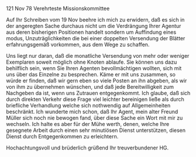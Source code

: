  121 Nov 78
Verehrteste Missionskommittee

Auf Ihr Schreiben vom 19 Nov beehre ich mich zu erwidern, daß es sich in der angeregten Sache durchaus nicht um die Verdrängung Ihrer Agentur aus deren bisherigen Positionen handelt sondern um Auffindung eines modus, Unzuträglichkeiten die bei einer doppelten Versendung der Blätter erfahrungsgemäß vorkommen, aus dem Wege zu schaffen.

Uns liegt nur daran, daß die monatliche Versendung von mehr oder weniger Exemplaren soweit möglich ohne Knoten ablaufe. Sie können uns dazu behilflich sein, wenn Sie Ihren Agenten bevollmächtigen wollten, sich mit uns über das Einzelne zu besprechen. Käme er mit uns zusammen, so würde er finden, daß wir gern eben so viele Posten an ihn abgeben, als wir von ihm zu übernehmen wünschen, und daß jede Bereitwilligkeit zum Nachgeben da ist, wenn uns Zutrauen entgegenkommt. Ich glaube, daß sich durch direkten Verkehr diese Frage viel leichter bereinigen ließe als durch briefliche Verhandlung welche sich nothwendig auf Allgemeinheiten beschränkt. Ich wunderte mich schon, daß Ihr Agent, mein alter Freund Müller sich noch nie bewogen fand, über diese Sache ein Wort mit mir zu wechseln. Ich halte es aber für der Mühe werth, denen, welche Ihre gesegnete Arbeit durch einen sehr minutiösen Dienst unterstützen, diesen Dienst durch Entgegenkommen zu erleichtern.

 Hochachtungsvoll und brüderlich grüßend
 Ihr treuverbundener HG.
